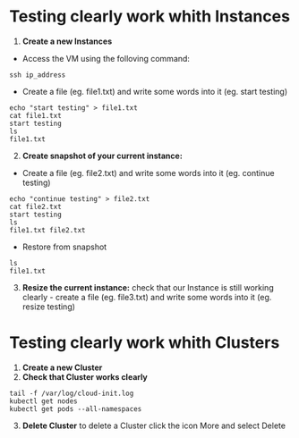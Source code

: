 # Testing clearly work whith Instances

1) **Create a new Instances**

* Access the VM using the folloving command:

```
ssh ip_address
```      
* Create a file (eg. file1.txt) and write some words into it (eg. start testing)

```
echo "start testing" > file1.txt
cat file1.txt
start testing
ls
file1.txt
```

2) **Create snapshot of your current instance:**

* Create a file (eg. file2.txt) and write some words into it (eg. continue testing)    

```
echo "continue testing" > file2.txt
cat file2.txt
start testing
ls
file1.txt file2.txt   
```   
* Restore from snapshot

```
ls
file1.txt 
```

3) **Resize the current instance:**
check that our Instance is still working clearly -  create a file (eg. file3.txt) and write some words into it (eg. resize testing)   

# Testing clearly work whith Clusters

1) **Create a new Cluster**
2) **Check that Cluster works clearly**
```
tail -f /var/log/cloud-init.log
kubectl get nodes 
kubectl get pods --all-namespaces
```

3) **Delete Cluster**
to delete a Cluster click the icon More and select Delete

